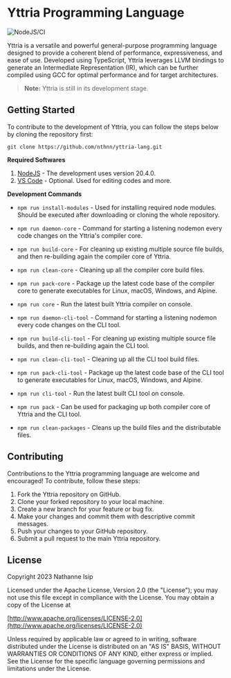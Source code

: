 # Yttria Programming Language

![NodeJS/CI](https://github.com/nthnn/yttria-lang/actions/workflows/node_ci.yml/badge.svg)

Yttria is a versatile and powerful general-purpose programming language designed to provide a coherent blend of performance, expressiveness, and ease of use. Developed using TypeScript, Yttria leverages LLVM bindings to generate an Intermediate Representation (IR), which can be further compiled using GCC for optimal performance and for target architectures.

> **Note:** Yttria is still in its development stage.

## Getting Started

To contribute to the development of Yttria, you can follow the steps below by cloning the repository first:

```git
git clone https://github.com/nthnn/yttria-lang.git
```

**Required Softwares**

1. [NodeJS](https://nodejs.org/en) - The development uses version 20.4.0.
2. [VS Code](https://code.visualstudio.com/) - Optional. Used for editing codes and more.

**Development Commands**

- `npm run install-modules` - Used for installing required node modules. Should be executed after downloading or cloning the whole repository.

- `npm run daemon-core` - Command for starting a listening nodemon every code changes on the Yttria's compiler core.

- `npm run build-core` - For cleaning up existing multiple source file builds, and then re-building again the compiler core of Yttria.

- `npm run clean-core` - Cleaning up all the compiler core build files.

- `npm run pack-core` - Package up the latest code base of the compiler core to generate executables for Linux, macOS, Windows, and Alpine.

- `npm run core` - Run the latest built Yttria compiler on console.

- `npm run daemon-cli-tool` - Command for starting a listening nodemon every code changes on the CLI tool.

- `npm run build-cli-tool` - For cleaning up existing multiple source file builds, and then re-building again the CLI tool.

- `npm run clean-cli-tool` - Cleaning up all the CLI tool build files.

- `npm run pack-cli-tool` - Package up the latest code base of the CLI tool to generate executables for Linux, macOS, Windows, and Alpine.

- `npm run cli-tool` - Run the latest built CLI tool on console.

- `npm run pack` - Can be used for packaging up both compiler core of Yttria and the CLI tool.

- `npm run clean-packages` - Cleans up the build files and the distributable files.

## Contributing

Contributions to the Yttria programming language are welcome and encouraged! To contribute, follow these steps:

1. Fork the Yttria repository on GitHub.
2. Clone your forked repository to your local machine.
3. Create a new branch for your feature or bug fix.
4. Make your changes and commit them with descriptive commit messages.
5. Push your changes to your GitHub repository.
6. Submit a pull request to the main Yttria repository.

## License

Copyright 2023 Nathanne Isip

Licensed under the Apache License, Version 2.0 (the "License");
you may not use this file except in compliance with the License.
You may obtain a copy of the License at

[http://www.apache.org/licenses/LICENSE-2.0](http://www.apache.org/licenses/LICENSE-2.0)

Unless required by applicable law or agreed to in writing, software
distributed under the License is distributed on an "AS IS" BASIS,
WITHOUT WARRANTIES OR CONDITIONS OF ANY KIND, either express or implied.
See the License for the specific language governing permissions and
limitations under the License.